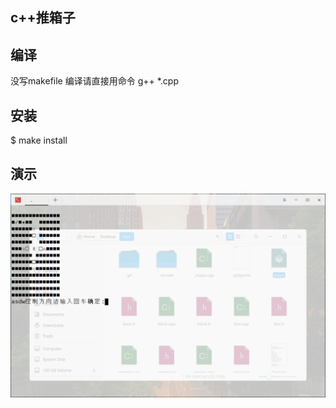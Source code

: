 ## c++推箱子

## 编译
没写makefile 编译请直接用命令
g++ *.cpp

## 安装
$ make install
## 演示
![](readme_img/prtsc.gif)

